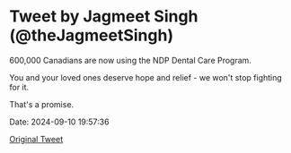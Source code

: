 # Tweet by Jagmeet Singh (@theJagmeetSingh)

600,000 Canadians are now using the NDP Dental Care Program.

You and your loved ones deserve hope and relief - we won't stop fighting for it.

That's a promise.

Date: 2024-09-10 19:57:36

[Original Tweet](https://x.com/theJagmeetSingh/status/1833595702645297453)
